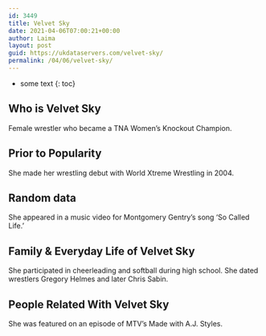 ```yaml
---
id: 3449
title: Velvet Sky
date: 2021-04-06T07:00:21+00:00
author: Laima
layout: post
guid: https://ukdataservers.com/velvet-sky/
permalink: /04/06/velvet-sky/
---
```


* some text
{: toc}


## Who is Velvet Sky
                  
                  
                  
Female wrestler who became a TNA Women&#8217;s Knockout Champion.
                  
              
            
              
            
                
                
                
## Prior to Popularity
                  
                  
                  
She made her wrestling debut with World Xtreme Wrestling in 2004.
                  
              
            
              
            
                
                
                
## Random data
                  
                  
                  
She appeared in a music video for Montgomery Gentry&#8217;s song &#8216;So Called Life.&#8217;
                  
              
            
              
            
                
                
                
## Family & Everyday Life of Velvet Sky
                  
                  
                  
She participated in cheerleading and softball during high school. She dated wrestlers Gregory Helmes and later Chris Sabin.
                  
              
            
              
            
                
                
                
## People Related With Velvet Sky
                  
                  
                  
She was featured on an episode of MTV&#8217;s Made with A.J. Styles.
                  
              
            
              
            
                
              
            
              
              
            
            
              
            
          
          
          